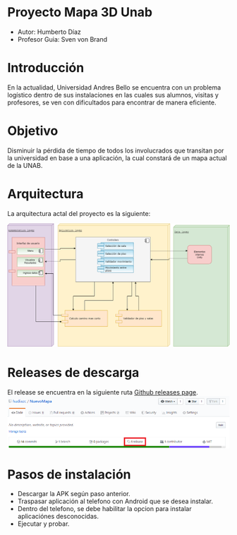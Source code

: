 # Proyecto Mapa 3D Unab



-	Autor: Humberto Díaz
-	Profesor Guia: Sven von Brand

# Introducción
En la actualidad, Universidad Andres Bello se encuentra con un problema logístico dentro de sus instalaciones en las cuales sus alumnos, visitas y profesores, se ven con dificultados para encontrar de manera eficiente.

# Objetivo

Disminuir la pérdida de tiempo de todos los involucrados que transitan por la universidad en base a una aplicación, la cual constará de un mapa actual de la UNAB.


# Arquitectura

La arquitectura actal del proyecto es la siguiente:

![Screenshot](https://github.com/hudiazc/NuevoMapa/blob/master/Imagenes/Diagrama%20arquitectura.png "Screenshot")



# Releases de descarga

El release se encuentra en la siguiente ruta [Github releases page](https://github.com/hudiazc/NuevoMapa/releases/tag/V1). 
![Screenshot](https://github.com/hudiazc/NuevoMapa/blob/master/Imagenes/release.png "Screenshot")

# Pasos de instalación

-	Descargar la APK según paso anterior.
-	Traspasar aplicación al telefono con Android que se desea instalar.
-	Dentro del telefono, se debe habilitar la opcion para instalar aplicaciónes desconocidas.
-	Ejecutar y probar.


        
  
        
